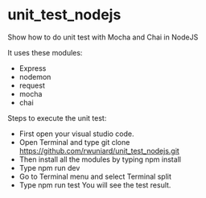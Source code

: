 # unit_test_nodejs
Show how to do unit test with Mocha and Chai in NodeJS

It uses these modules:
- Express
- nodemon 
- request
- mocha
- chai

Steps to execute the unit test:
- First open your visual studio code.
- Open Terminal and type git clone https://github.com/rwuniard/unit_test_nodejs.git
- Then install all the modules by typing npm install
- Type npm run dev
- Go to Terminal menu and select Terminal split
- Type npm run test
You will see the test result.

